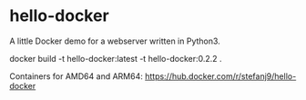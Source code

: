 # hello-docker

A little Docker demo for a webserver written in Python3.

docker build -t hello-docker:latest -t hello-docker:0.2.2 .

Containers for AMD64 and ARM64:
https://hub.docker.com/r/stefanj9/hello-docker
